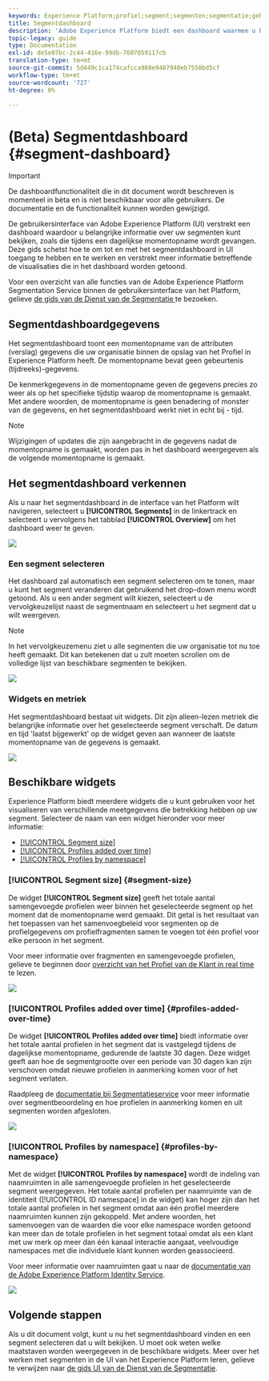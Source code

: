 ```yaml
---
keywords: Experience Platform;profiel;segment;segmenten;segmentatie;gebruikersinterface;UI;aanpassing;segmentdashboard;dashboard
title: Segmentdashboard
description: 'Adobe Experience Platform biedt een dashboard waarmee u belangrijke informatie kunt bekijken over segmenten die uw organisatie heeft gemaakt. '
topic-legacy: guide
type: Documentation
exl-id: de5e07bc-2c44-416e-99db-7607059117cb
translation-type: tm+mt
source-git-commit: 5d449c1ca174cafcca988e9487940eb7550bd5cf
workflow-type: tm+mt
source-wordcount: '727'
ht-degree: 0%

---
```


# (Beta) Segmentdashboard {#segment-dashboard}

>[!IMPORTANT]
>
>De dashboardfunctionaliteit die in dit document wordt beschreven is momenteel in bèta en is niet beschikbaar voor alle gebruikers. De documentatie en de functionaliteit kunnen worden gewijzigd.

De gebruikersinterface van Adobe Experience Platform (UI) verstrekt een dashboard waardoor u belangrijke informatie over uw segmenten kunt bekijken, zoals die tijdens een dagelijkse momentopname wordt gevangen. Deze gids schetst hoe te om tot en met het segmentdashboard in UI toegang te hebben en te werken en verstrekt meer informatie betreffende de visualisaties die in het dashboard worden getoond.

Voor een overzicht van alle functies van de Adobe Experience Platform Segmentation Service binnen de gebruikersinterface van het Platform, gelieve [de gids van de Dienst van de Segmentatie ](../../segmentation/ui/overview.md) te bezoeken.

## Segmentdashboardgegevens

Het segmentdashboard toont een momentopname van de attributen (verslag) gegevens die uw organisatie binnen de opslag van het Profiel in Experience Platform heeft. De momentopname bevat geen gebeurtenis (tijdreeks)-gegevens.

De kenmerkgegevens in de momentopname geven de gegevens precies zo weer als op het specifieke tijdstip waarop de momentopname is gemaakt. Met andere woorden, de momentopname is geen benadering of monster van de gegevens, en het segmentdashboard werkt niet in echt bij - tijd.

>[!NOTE]
>
>Wijzigingen of updates die zijn aangebracht in de gegevens nadat de momentopname is gemaakt, worden pas in het dashboard weergegeven als de volgende momentopname is gemaakt.

## Het segmentdashboard verkennen

Als u naar het segmentdashboard in de interface van het Platform wilt navigeren, selecteert u **[!UICONTROL Segments]** in de linkertrack en selecteert u vervolgens het tabblad **[!UICONTROL Overview]** om het dashboard weer te geven.

![](../images/segments/dashboard-overview.png)

### Een segment selecteren

Het dashboard zal automatisch een segment selecteren om te tonen, maar u kunt het segment veranderen dat gebruikend het drop-down menu wordt getoond. Als u een ander segment wilt kiezen, selecteert u de vervolgkeuzelijst naast de segmentnaam en selecteert u het segment dat u wilt weergeven.

>[!NOTE]
>
>In het vervolgkeuzemenu ziet u alle segmenten die uw organisatie tot nu toe heeft gemaakt. Dit kan betekenen dat u zult moeten scrollen om de volledige lijst van beschikbare segmenten te bekijken.

![](../images/segments/change-segment.png)

### Widgets en metriek

Het segmentdashboard bestaat uit widgets. Dit zijn alleen-lezen metriek die belangrijke informatie over het geselecteerde segment verschaft. De datum en tijd &#39;laatst bijgewerkt&#39; op de widget geven aan wanneer de laatste momentopname van de gegevens is gemaakt.

![](../images/segments/widget-timestamp.png)

## Beschikbare widgets

Experience Platform biedt meerdere widgets die u kunt gebruiken voor het visualiseren van verschillende meetgegevens die betrekking hebben op uw segment. Selecteer de naam van een widget hieronder voor meer informatie:

* [[!UICONTROL Segment size]](#segment-size)
* [[!UICONTROL Profiles added over time]](#profiles-added-over-time)
* [[!UICONTROL Profiles by namespace]](#profiles-by-namespace)

### [!UICONTROL Segment size] {#segment-size}

De widget **[!UICONTROL Segment size]** geeft het totale aantal samengevoegde profielen weer binnen het geselecteerde segment op het moment dat de momentopname werd gemaakt. Dit getal is het resultaat van het toepassen van het samenvoegbeleid voor segmenten op de profielgegevens om profielfragmenten samen te voegen tot één profiel voor elke persoon in het segment.

Voor meer informatie over fragmenten en samengevoegde profielen, gelieve te beginnen door [overzicht van het Profiel van de Klant in real time](../../profile/home.md) te lezen.

![](../images/segments/segment-size.png)

### [!UICONTROL Profiles added over time] {#profiles-added-over-time}

De widget **[!UICONTROL Profiles added over time]** biedt informatie over het totale aantal profielen in het segment dat is vastgelegd tijdens de dagelijkse momentopname, gedurende de laatste 30 dagen. Deze widget geeft aan hoe de segmentgrootte over een periode van 30 dagen kan zijn verschoven omdat nieuwe profielen in aanmerking komen voor of het segment verlaten.

Raadpleeg de [documentatie bij Segmentatieservice](../../segmentation/home.md) voor meer informatie over segmentbeoordeling en hoe profielen in aanmerking komen en uit segmenten worden afgesloten.

![](../images/segments/profiles-added-over-time.png)

### [!UICONTROL Profiles by namespace] {#profiles-by-namespace}

Met de widget **[!UICONTROL Profiles by namespace]** wordt de indeling van naamruimten in alle samengevoegde profielen in het geselecteerde segment weergegeven. Het totale aantal profielen per naamruimte van de identiteit ([!UICONTROL ID namespace] in de widget) kan hoger zijn dan het totale aantal profielen in het segment omdat aan één profiel meerdere naamruimten kunnen zijn gekoppeld. Met andere woorden, het samenvoegen van de waarden die voor elke namespace worden getoond kan meer dan de totale profielen in het segment totaal omdat als een klant met uw merk op meer dan één kanaal interactie aangaat, veelvoudige namespaces met die individuele klant kunnen worden geassocieerd.

Voor meer informatie over naamruimten gaat u naar de [documentatie van de Adobe Experience Platform Identity Service](../../identity-service/home.md).

![](../images/segments/profiles-by-namespace.png)

## Volgende stappen

Als u dit document volgt, kunt u nu het segmentdashboard vinden en een segment selecteren dat u wilt bekijken. U moet ook weten welke maatstaven worden weergegeven in de beschikbare widgets. Meer over het werken met segmenten in de UI van het Experience Platform leren, gelieve te verwijzen naar [de gids UI van de Dienst van de Segmentatie](../../segmentation/ui/overview.md).
